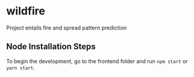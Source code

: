 # wildfire

Project entails fire and spread pattern prediction

## Node Installation Steps

To begin the development, go to the frontend folder and run `npm start` or `yarn start`.
